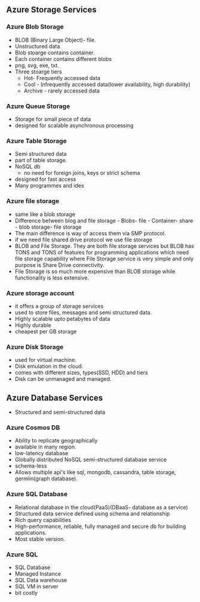 ## Azure Storage Services

### Azure Blob Storage

- BLOB (Binary Large Object)- file.
- Unstructured data
- Blob stoarge contains container.
- Each container contains different blobs
- png, svg, exe, txt.
- Three stoarge tiers
    - Hot- Frequently accessed data
    - Cool - Infrequently accessed data(lower availability, high durability)
    - Archive - rarely accessed data

### Azure Queue Storage

- Storage for small piece of data
- designed for scalable asynchronous processing

### Azure Table Storage

- Semi structured data
- part of table storage.
- NoSQL db
    - no need for foreign joins, keys or strict schema
- designed for fast access
- Many programmes and ides

### Azure file storage

 - same like a blob storage
 - Difference between blog and file storage
        - Blobs- file
        - Container- share
        - blob storage- file storage
 - The main difference is way of access them via SMP protocol.
 - if we need file shared drive protocol we use file storage
 - BLOB and File Storage. They are both file storage services but BLOB has TONS and TONS of features for programming applications which need file storage capability where File Storage service is very simple and only purpose is Share Drive connectivity.
 - File Storage is so much more expensive than BLOB storage while functionality is less extensive.

 ### Azure storage account

- it offers a group of storage services
- used to store files, messages and semi structured data.
- Highly scalable upto petabytes of data
- Highly durable
- cheapest per GB storage


### Azure Disk Storage
- used for virtual machine.
- Disk emulation in the cloud.
- comes with different sizes, types(SSD, HDD) and tiers
- Disk can be unmanaged and managed.

## Azure Database Services

- Structured and semi-structured data

### Azure Cosmos DB

- Ability to replicate geographically
- available in many region.
- low-latency database
- Globally distributed NoSQL semi-structured database service
- schema-less
- Allows multiple api's like sql, mongodb, cassandra, table storage, germlin(graph database).

### Azure SQL Database

- Relational database in the cloud(PaaS)(DBaaS- database as a service)
- Structured data service defined using schema and relationship
- Rich query capabilities
- High-performance, reliable, fully managed and secure db for building applications.
- Most stable version.

### Azure SQL

- SQL Database
- Managed Instance
- SQL Data warehouse
- SQL VM in server
- bit costly